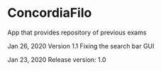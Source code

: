 # ConcordiaFilo
App that provides repository of previous exams

Jan 26, 2020
Version 1.1
Fixing the search bar GUI

Jan 23, 2020
Release version: 1.0


